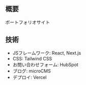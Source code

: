 ## 概要

ポートフォリオサイト

## 技術

- JSフレームワーク: React, Next.js
- CSS: Tailwind CSS
- お問い合わせフォーム: HubSpot
- ブログ: microCMS
- デプロイ: Vercel

